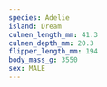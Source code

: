 ```yaml
---
species: Adelie
island: Dream
culmen_length_mm: 41.3
culmen_depth_mm: 20.3
flipper_length_mm: 194
body_mass_g: 3550
sex: MALE
---
```


